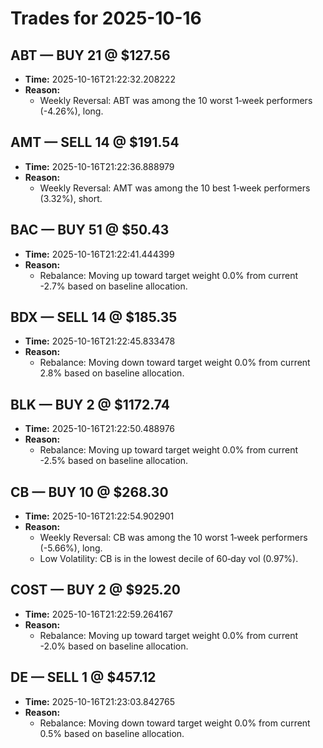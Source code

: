 # Trades for 2025-10-16

## ABT — BUY 21 @ $127.56
- **Time:** 2025-10-16T21:22:32.208222
- **Reason:**
  - Weekly Reversal: ABT was among the 10 worst 1‑week performers (-4.26%), long.

## AMT — SELL 14 @ $191.54
- **Time:** 2025-10-16T21:22:36.888979
- **Reason:**
  - Weekly Reversal: AMT was among the 10 best 1‑week performers (3.32%), short.

## BAC — BUY 51 @ $50.43
- **Time:** 2025-10-16T21:22:41.444399
- **Reason:**
  - Rebalance: Moving up toward target weight 0.0% from current -2.7% based on baseline allocation.

## BDX — SELL 14 @ $185.35
- **Time:** 2025-10-16T21:22:45.833478
- **Reason:**
  - Rebalance: Moving down toward target weight 0.0% from current 2.8% based on baseline allocation.

## BLK — BUY 2 @ $1172.74
- **Time:** 2025-10-16T21:22:50.488976
- **Reason:**
  - Rebalance: Moving up toward target weight 0.0% from current -2.5% based on baseline allocation.

## CB — BUY 10 @ $268.30
- **Time:** 2025-10-16T21:22:54.902901
- **Reason:**
  - Weekly Reversal: CB was among the 10 worst 1‑week performers (-5.66%), long.
  - Low Volatility: CB is in the lowest decile of 60‑day vol (0.97%).

## COST — BUY 2 @ $925.20
- **Time:** 2025-10-16T21:22:59.264167
- **Reason:**
  - Rebalance: Moving up toward target weight 0.0% from current -2.0% based on baseline allocation.

## DE — SELL 1 @ $457.12
- **Time:** 2025-10-16T21:23:03.842765
- **Reason:**
  - Rebalance: Moving down toward target weight 0.0% from current 0.5% based on baseline allocation.

